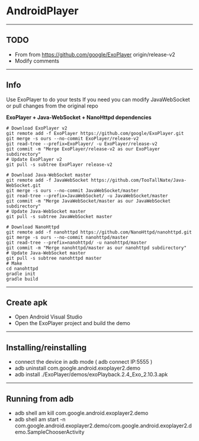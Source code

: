 # AndroidPlayer

----------
TODO
----------

 - From from https://github.com/google/ExoPlayer origin/release-v2
 - Modify comments


----------
Info
----------

Use ExoPlayer to do your tests
If you need you can modify JavaWebSocket or pull changes from the original repo

**ExoPlayer + Java-WebSocket + NanoHttpd dependencies**
```
# Download ExoPlayer v2
git remote add -f ExoPlayer https://github.com/google/ExoPlayer.git
git merge -s ours --no-commit ExoPlayer/release-v2
git read-tree --prefix=ExoPlayer/ -u ExoPlayer/release-v2
git commit -m "Merge ExoPlayer/release-v2 as our ExoPlayer subdirectory"
# Update ExoPlayer v2
git pull -s subtree ExoPlayer release-v2
```
```
# Download Java-WebSocket master
git remote add -f JavaWebSocket https://github.com/TooTallNate/Java-WebSocket.git
git merge -s ours --no-commit JavaWebSocket/master
git read-tree --prefix=JavaWebSocket/ -u JavaWebSocket/master
git commit -m "Merge JavaWebSocket/master as our JavaWebSocket subdirectory"
# Update Java-WebSocket master
git pull -s subtree JavaWebSocket master
```
```
# Download NanoHttpd
git remote add -f nanohttpd https://github.com/NanoHttpd/nanohttpd.git
git merge -s ours --no-commit nanohttpd/master
git read-tree --prefix=nanohttpd/ -u nanohttpd/master
git commit -m "Merge nanohttpd/master as our nanohttpd subdirectory"
# Update Java-WebSocket master
git pull -s subtree nanohttpd master
# Make 
cd nanohttpd
gradle init
gradle build
```

----------

Create apk
----------

 - Open Android Visual Studio
 - Open the ExoPlayer project and build the demo

----------

Installing/reinstalling
----------

 - connect the device in adb mode ( adb connect IP:5555 )
 - adb uninstall com.google.android.exoplayer2.demo
 - adb install ./ExoPlayer/demos/exoPlayback.2.4_Exo_2.10.3.apk
 
----------

Running from adb
----------

 - adb shell am kill com.google.android.exoplayer2.demo
 - adb shell am start -n com.google.android.exoplayer2.demo/com.google.android.exoplayer2.demo.SampleChooserActivity 
 

    
